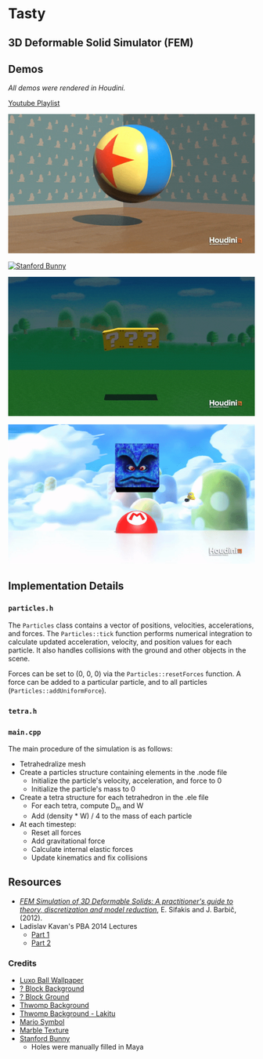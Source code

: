 # Tasty
## 3D Deformable Solid Simulator (FEM)

## Demos
*All demos were rendered in Houdini.*

[Youtube Playlist](https://www.youtube.com/watch?v=z2EsRtdZlbw&t=0s&index=1&list=PLUNegSVHL7HHBmUMiakQnGe770Lrdw7uP)

[![Luxo](images/luxo_gif.gif)](https://youtu.be/z2EsRtdZlbw)

[![Stanford Bunny](images/stanford_bunny.gif)](https://youtu.be/LyKA3JTdF1A)

[![? Block](images/qblock_gif.gif)](https://youtu.be/pDOL-MeccCc)

[![Thwomp](images/thwomp.gif)](https://youtu.be/x7OqWdoQv1k)

## Implementation Details

### `particles.h`

The `Particles` class contains a vector of positions, velocities, accelerations, and forces. The `Particles::tick`
function performs numerical integration to calculate updated acceleration, velocity, and position values for each
particle. It also handles collisions with the ground and other objects in the scene.

Forces can be set to (0, 0, 0) via the `Particles::resetForces` function. A force can be added to a particular
particle, and to all particles (`Particles::addUniformForce`).

### `tetra.h`

### `main.cpp`

The main procedure of the simulation is as follows:

- Tetrahedralize mesh
- Create a particles structure containing elements in the .node file
	- Initialize the particle's velocity, acceleration, and force to 0
	- Initialize the particle's mass to 0
- Create a tetra structure for each tetrahedron in the .ele file
	- For each tetra, compute D<sub>m</sub> and W
	- Add (density * W) / 4 to the mass of each particle
- At each timestep:
	- Reset all forces
	- Add gravitational force
	- Calculate internal elastic forces
	- Update kinematics and fix collisions

## Resources

- [_FEM Simulation of 3D Deformable Solids: A practitioner's guide to theory, discretization and model reduction_](http://femdefo.org), E. Sifakis and J. Barbič, (2012).
- Ladislav Kavan's PBA 2014 Lectures
	- [Part 1](https://youtu.be/SACGMSZx4FY)
	- [Part 2](https://youtu.be/BH1OrCtaPjo)

### Credits
- [Luxo Ball Wallpaper](https://www.wallpaperup.com/15800/Clouds_wall_toy_story.html)
- [? Block Background](https://opengameart.org/content/mario-style-platform-set)
- [? Block Ground](https://www.roblox.com/library/33329212/Paper-Mario-64-Grass)
- [Thwomp Background](http://fantendo.wikia.com/wiki/File:NSMBU_Sky_Background_1.png)
- [Thwomp Background - Lakitu](http://super-mario-64-official.wikia.com/wiki/File:Lakitu_N64.png)
- [Mario Symbol](https://ih1.redbubble.net/image.16522589.5972/sticker,375x360-bg,ffffff.png)
- [Marble Texture](http://www.powerpointhintergrund.com/ppt-image/-textures-flat-marble-texture-textures-whitemarble-white-marble-texture-6162.html)
- [Stanford Bunny](http://graphics.stanford.edu/data/3Dscanrep/)
	- Holes were manually filled in Maya